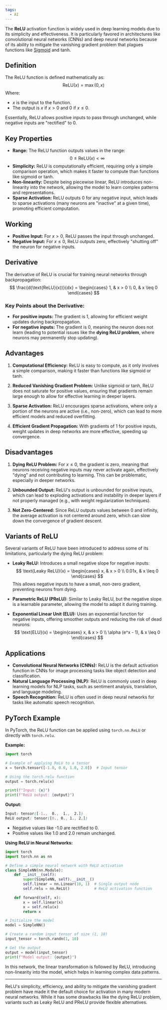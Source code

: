 ```yaml
---
tags:
  - AI
---
```

The **ReLU** activation function is widely used in deep learning models due to its simplicity and effectiveness. It is particularly favored in architectures like convolutional neural networks (CNNs) and deep neural networks because of its ability to mitigate the vanishing gradient problem that plagues functions like [Sigmoid](Sigmoid%20Activation%20Function.md) and tanh.

## Definition
The ReLU function is defined mathematically as:
$$
\text{ReLU}(x) = \max(0, x)
$$
Where:
- $x$ is the input to the function.
- The output is $x$ if $x > 0$ and 0 if $x \leq 0$.

Essentially, ReLU allows positive inputs to pass through unchanged, while negative inputs are "rectified" to 0.

## Key Properties
- **Range:** The ReLU function outputs values in the range:
  $$ 0 \leq \text{ReLU}(x) < \infty $$
- **Simplicity:** ReLU is computationally efficient, requiring only a simple comparison operation, which makes it faster to compute than functions like sigmoid or tanh.
- **Non-linearity:** Despite being piecewise linear, ReLU introduces non-linearity into the network, allowing the model to learn complex patterns and representations.
- **Sparse Activation:** ReLU outputs 0 for any negative input, which leads to sparse activations (many neurons are "inactive" at a given time), promoting efficient computation.

## Working
- **Positive Input:** For $x > 0$, ReLU passes the input through unchanged.
- **Negative Input:** For $x \leq 0$, ReLU outputs zero, effectively "shutting off" the neuron for negative inputs.

## Derivative
The derivative of ReLU is crucial for training neural networks through backpropagation:
$$
\frac{d(\text{ReLU}(x))}{dx} = \begin{cases} 
1, & x > 0 \\
0, & x \leq 0 
\end{cases}
$$

### Key Points about the Derivative:
- **For positive inputs:** The gradient is 1, allowing for efficient weight updates during backpropagation.
- **For negative inputs:** The gradient is 0, meaning the neuron does not learn (leading to potential issues like the **dying ReLU problem**, where neurons may permanently stop updating).

## Advantages
1. **Computational Efficiency:**
   ReLU is easy to compute, as it only involves a simple comparison, making it faster than functions like sigmoid or tanh.
   
2. **Reduced Vanishing Gradient Problem:**
   Unlike sigmoid or tanh, ReLU does not saturate for positive values, ensuring that gradients remain large enough to allow for effective learning in deeper layers.

3. **Sparse Activation:**
   ReLU encourages sparse activations, where only a portion of the neurons are active (i.e., non-zero), which can lead to more efficient models and reduced overfitting.

4. **Efficient Gradient Propagation:**
   With gradients of 1 for positive inputs, weight updates in deep networks are more effective, speeding up convergence.

## Disadvantages
1. **Dying ReLU Problem:**
   For $x \leq 0$, the gradient is zero, meaning that neurons receiving negative inputs may never activate again, effectively "dying" and not contributing to learning. This can be problematic, especially in deeper networks.

2. **Unbounded Output:**
   ReLU's output is unbounded for positive inputs, which can lead to exploding activations and instability in deeper layers if not properly managed (e.g., with weight regularization techniques).

3. **Not Zero-Centered:**
   Since ReLU outputs values between 0 and infinity, the average activation is not centered around zero, which can slow down the convergence of gradient descent.

## Variants of ReLU
Several variants of ReLU have been introduced to address some of its limitations, particularly the dying ReLU problem:
- **Leaky ReLU:** Introduces a small negative slope for negative inputs:
  $$ \text{Leaky ReLU}(x) = \begin{cases} 
  x, & x > 0 \\
  0.01x, & x \leq 0 
  \end{cases} $$
  This allows negative inputs to have a small, non-zero gradient, preventing neurons from dying.

- **Parametric ReLU (PReLU):** Similar to Leaky ReLU, but the negative slope is a learnable parameter, allowing the model to adapt it during training.

- **Exponential Linear Unit (ELU):** Uses an exponential function for negative inputs, offering smoother outputs and reducing the risk of dead neurons:
  $$ \text{ELU}(x) = \begin{cases} 
  x, & x > 0 \\
  \alpha (e^x - 1), & x \leq 0 
  \end{cases} $$

## Applications
- **Convolutional Neural Networks (CNNs):** ReLU is the default activation function in CNNs for image processing tasks like object detection and classification.
- **Natural Language Processing (NLP):** ReLU is commonly used in deep learning models for NLP tasks, such as sentiment analysis, translation, and language modeling.
- **Speech Recognition:** ReLU is often used in deep neural networks for tasks like automatic speech recognition.

## PyTorch Example
In PyTorch, the ReLU function can be applied using `torch.nn.ReLU` or directly with `torch.relu`.

**Example:**
```python
import torch

# Example of applying ReLU to a tensor
x = torch.tensor([-1.0, 0.0, 1.0, 2.0])  # Input tensor

# Using the torch.relu function
output = torch.relu(x)

print(f"Input: {x}")
print(f"ReLU output: {output}")
```

**Output:**
```css
Input: tensor([-1.,  0.,  1.,  2.])
ReLU output: tensor([0., 0., 1., 2.])
```
- Negative values like -1.0 are rectified to 0.
- Positive values like 1.0 and 2.0 remain unchanged.

**Using ReLU in Neural Networks:**
```python
import torch
import torch.nn as nn

# Define a simple neural network with ReLU activation
class SimpleNN(nn.Module):
    def __init__(self):
        super(SimpleNN, self).__init__()
        self.linear = nn.Linear(10, 1)  # Single output node
        self.relu = nn.ReLU()           # ReLU activation function

    def forward(self, x):
        x = self.linear(x)
        x = self.relu(x)
        return x

# Initialize the model
model = SimpleNN()

# Create a random input tensor of size (1, 10)
input_tensor = torch.randn(1, 10)

# Get the output
output = model(input_tensor)
print(f"Model output: {output}")
```
In this network, the linear transformation is followed by ReLU, introducing non-linearity into the model, which helps in learning complex data patterns.

---

ReLU's simplicity, efficiency, and ability to mitigate the vanishing gradient problem have made it the default choice for activation in many modern neural networks. While it has some drawbacks like the dying ReLU problem, variants such as Leaky ReLU and PReLU provide flexible alternatives.
